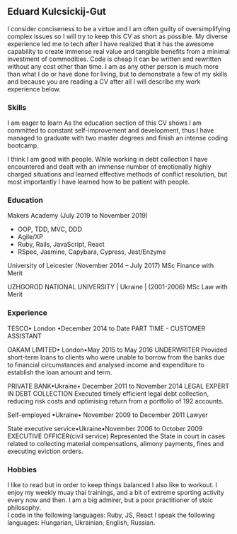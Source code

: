 ## Eduard Kulcsickij-Gut
I consider conciseness to be a virtue and I am often guilty of oversimplifying complex issues so I will try to keep this CV as short as
possible.  My diverse experience led me to tech after I have realized that it has the awesome capability to create immense real value and
tangible benefits from a minimal investment of commodities. Code is cheap it can be written and rewritten without any cost other than
time. I am as any other person is much more than what I do or have done for living, but to demonstrate a few of my skills and because you
are reading a CV after all I will describe my work experience below.     

### Skills
I am eager to learn
As the education section of this CV shows I am committed to constant self-improvement and development, thus I have managed to graduate
with two master degrees and finish an intense coding bootcamp. 

I think I am good with people.
While working in debt collection I have encountered and dealt with an immense number of emotionally highly charged situations and learned
effective methods of conflict resolution, but most importantly I have learned how to be patient with people.

### Education
Makers Academy (July  2019 to November 2019)
- OOP, TDD, MVC, DDD
- Agile/XP
- Ruby, Rails, JavaScript, React
- RSpec, Jasmine, Capybara, Cypress, Jest/Enzyme

University of Leicester (November 2014 – July 2017) 
MSc Finance with Merit

UZHGOROD NATIONAL UNIVERSITY | Ukraine | (2001-2006)
MSc Law with Merit

### Experience
TESCO• London •December 2014 to Date
PART TIME - CUSTOMER ASSISTANT

OAKAM LIMITED• London•May 2015 to May 2016
UNDERWRITER 
Provided short-term loans to clients who were unable to borrow from the banks due to financial circumstances and analysed income and 
expenditure to establish the loan amount and term. 

PRIVATE BANK•Ukraine• December 2011 to November 2014
LEGAL EXPERT IN DEBT COLLECTION
Executed timely efficient legal debt collection, reducing risk costs and optimising return from a portfolio of 192 accounts.

Self-employed •Ukraine• November 2009 to December 2011
Lawyer

State executive service•Ukraine•November 2006 to October 2009
EXECUTIVE OFFICER(civil service)
Represented the State in court in cases related to collecting material compensations, alimony payments, fines and executing eviction
orders.

### Hobbies
I like to read but in order to keep things balanced I also like to workout.
I enjoy my weekly muay thai trainings, and a bit of extreme sporting activity every now and then. 
I am a big admirer, but a poor practitioner of stoic philosophy.  
I code in the following languages: Ruby, JS, React
I speak the following languages: Hungarian, Ukrainian, English, Russian. 
